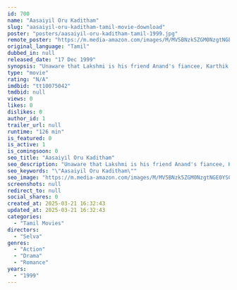 ```yaml
---
id: 700
name: "Aasaiyil Oru Kaditham"
slug: "aasaiyil-oru-kaditham-tamil-movie-download"
poster: "posters/aasaiyil-oru-kaditham-tamil-1999.jpg"
remote_poster: "https://m.media-amazon.com/images/M/MV5BNzk5ZGM0NzgtNGE0YS00MDI0LTg3NWEtZTBkNTRlM2ZhZmQwXkEyXkFqcGdeQXVyMTEzNzg0Mjkx._V1_SX300.jpg"
original_language: "Tamil"
dubbed_in: null
released_date: "17 Dec 1999"
synopsis: "Unaware that Lakshmi is his friend Anand's fiancee, Karthik ends up sending her a love letter. Things turn ugly when Anand doubts Lakshmi for infidelity after getting married to her."
type: "movie"
rating: "N/A"
imdbid: "tt10075042"
tmdbid: null
views: 0
likes: 0
dislikes: 0
author_id: 1
trailer_url: null
runtime: "126 min"
is_featured: 0
is_active: 1
is_comingsoon: 0
seo_title: "Aasaiyil Oru Kaditham"
seo_description: "Unaware that Lakshmi is his friend Anand's fiancee, Karthik ends up sending her a love letter. Things turn ugly when Anand doubts Lakshmi for infidelity after getting married to her."
seo_keywords: "\"Aasaiyil Oru Kaditham\""
seo_image: "https://m.media-amazon.com/images/M/MV5BNzk5ZGM0NzgtNGE0YS00MDI0LTg3NWEtZTBkNTRlM2ZhZmQwXkEyXkFqcGdeQXVyMTEzNzg0Mjkx._V1_SX300.jpg"
screenshots: null
redirect_to: null
social_shares: 0
created_at: 2025-03-21 16:32:43
updated_at: 2025-03-21 16:32:43
categories:
  - "Tamil Movies"
directors:
  - "Selva"
genres:
  - "Action"
  - "Drama"
  - "Romance"
years:
  - "1999"
---
```

